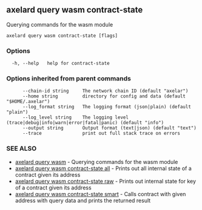 ## axelard query wasm contract-state

Querying commands for the wasm module

```
axelard query wasm contract-state [flags]
```

### Options

```
  -h, --help   help for contract-state
```

### Options inherited from parent commands

```
      --chain-id string     The network chain ID (default "axelar")
      --home string         directory for config and data (default "$HOME/.axelar")
      --log_format string   The logging format (json|plain) (default "plain")
      --log_level string    The logging level (trace|debug|info|warn|error|fatal|panic) (default "info")
      --output string       Output format (text|json) (default "text")
      --trace               print out full stack trace on errors
```

### SEE ALSO

- [axelard query wasm](axelard_query_wasm.md)	 - Querying commands for the wasm module
- [axelard query wasm contract-state all](axelard_query_wasm_contract-state_all.md)	 - Prints out all internal state of a contract given its address
- [axelard query wasm contract-state raw](axelard_query_wasm_contract-state_raw.md)	 - Prints out internal state for key of a contract given its address
- [axelard query wasm contract-state smart](axelard_query_wasm_contract-state_smart.md)	 - Calls contract with given address with query data and prints the returned result
